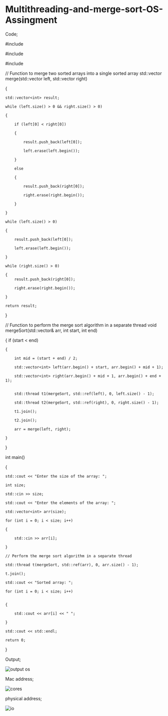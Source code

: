 # Multithreading-and-merge-sort-OS-Assingment

Code;

#include <iostream>
 
#include <thread>
 
#include <vector>
 
// Function to merge two sorted arrays into a single sorted array
std::vector<int> merge(std::vector<int> left, std::vector<int> right)
 
{
 
    std::vector<int> result;
 
    while (left.size() > 0 && right.size() > 0)
 
    {
 
        if (left[0] < right[0])
                               
        {
                               
            result.push_back(left[0]);
                               
            left.erase(left.begin());
                               
        }
                               
        else
                               
        {
                               
            result.push_back(right[0]);
                               
            right.erase(right.begin());
                               
        }
                               
    }
 
    while (left.size() > 0)
 
    {
 
        result.push_back(left[0]);
 
        left.erase(left.begin());
 
    }
 
    while (right.size() > 0)
 
    {
        result.push_back(right[0]);
 
        right.erase(right.begin());
 
    }
 
    return result;
 
}
 
// Function to perform the merge sort algorithm in a separate thread
void mergeSort(std::vector<int>& arr, int start, int end)
 
{
    if (start < end)
                    
    {
                    
        int mid = (start + end) / 2;
                    
        std::vector<int> left(arr.begin() + start, arr.begin() + mid + 1);
 
        std::vector<int> right(arr.begin() + mid + 1, arr.begin() + end + 1);
 
 
        std::thread t1(mergeSort, std::ref(left), 0, left.size() - 1);
 
        std::thread t2(mergeSort, std::ref(right), 0, right.size() - 1);
 
        t1.join();
 
        t2.join();
 
        arr = merge(left, right);
 
    }
 
}
 
int main()
 
{
 
    std::cout << "Enter the size of the array: ";
 
    int size;
 
    std::cin >> size;
 
    std::cout << "Enter the elements of the array: ";
 
    std::vector<int> arr(size);
 
    for (int i = 0; i < size; i++)
                             
    {
                             
        std::cin >> arr[i];
 
    }
 
    // Perform the merge sort algorithm in a separate thread
 
    std::thread t(mergeSort, std::ref(arr), 0, arr.size() - 1);
 
    t.join();
 
    std::cout << "Sorted array: ";
 
    for (int i = 0; i < size; i++)
                             
                            
    {
                             
        std::cout << arr[i] << " ";
                               
    }
                               
    std::cout << std::endl;
 
    return 0;
                          
}


Output;
                          
![output os](https://user-images.githubusercontent.com/92621862/209759577-bb2e4deb-0898-4961-bc44-21f11896bbaf.PNG)

Mac address;
                          
![cores](https://user-images.githubusercontent.com/92621862/209759600-fa6c676c-c635-4340-8198-b8aea09d987d.PNG)


physical address;

![io](https://user-images.githubusercontent.com/92621862/209759622-817b3255-59ca-427a-b191-98abdcbcba33.PNG)




 
